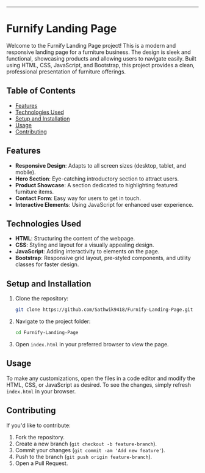 ---

# Furnify Landing Page

Welcome to the Furnify Landing Page project! This is a modern and responsive landing page for a furniture business. The design is sleek and functional, showcasing products and allowing users to navigate easily. Built using HTML, CSS, JavaScript, and Bootstrap, this project provides a clean, professional presentation of furniture offerings.


## Table of Contents

- [Features](#features)
- [Technologies Used](#technologies-used)
- [Setup and Installation](#setup-and-installation)
- [Usage](#usage)
- [Contributing](#contributing)

## Features

- **Responsive Design**: Adapts to all screen sizes (desktop, tablet, and mobile).
- **Hero Section**: Eye-catching introductory section to attract users.
- **Product Showcase**: A section dedicated to highlighting featured furniture items.
- **Contact Form**: Easy way for users to get in touch.
- **Interactive Elements**: Using JavaScript for enhanced user experience.

## Technologies Used

- **HTML**: Structuring the content of the webpage.
- **CSS**: Styling and layout for a visually appealing design.
- **JavaScript**: Adding interactivity to elements on the page.
- **Bootstrap**: Responsive grid layout, pre-styled components, and utility classes for faster design.

## Setup and Installation

1. Clone the repository:
   ```bash
   git clone https://github.com/Sathwik9418/Furnify-Landing-Page.git
   ```
2. Navigate to the project folder:
   ```bash
   cd Furnify-Landing-Page
   ```
3. Open `index.html` in your preferred browser to view the page.

## Usage

To make any customizations, open the files in a code editor and modify the HTML, CSS, or JavaScript as desired. To see the changes, simply refresh `index.html` in your browser.

## Contributing

If you'd like to contribute:
1. Fork the repository.
2. Create a new branch (`git checkout -b feature-branch`).
3. Commit your changes (`git commit -am 'Add new feature'`).
4. Push to the branch (`git push origin feature-branch`).
5. Open a Pull Request.
